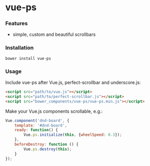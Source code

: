 # vue-ps
### Features
- simple, custom and beautiful scrollbars


### Installation
```
bower install vue-ps
```
### Usage
Include vue-ps after Vue.js, perfect-scrollbar and underscore.js:
```html
<script src="path/to/vue.js"></script>
<script src="path/to/perfect-scrollbar.js"></script>
<script src="bower_components/vue-ps/vue-ps.min.js"></script>
```
Make your Vue.js components scrollable, e.g.:
```javascript
Vue.component('dnd-board', {
    template: '#dnd-board',
    ready: function() {
        Vue.ps.initialize(this, {wheelSpeed: 0.3});
    },
    beforeDestroy: function () {
        Vue.ps.destroy(this);
    }
});
```
